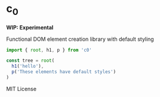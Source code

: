 
<h1>c<sub>0</sub></h1>

**WIP: Experimental**

Functional DOM element creation library with default styling

```js
import { root, h1, p } from 'c0'

const tree = root(
  h1('hello'),
  p('These elements have default styles')
)
```

MIT License
